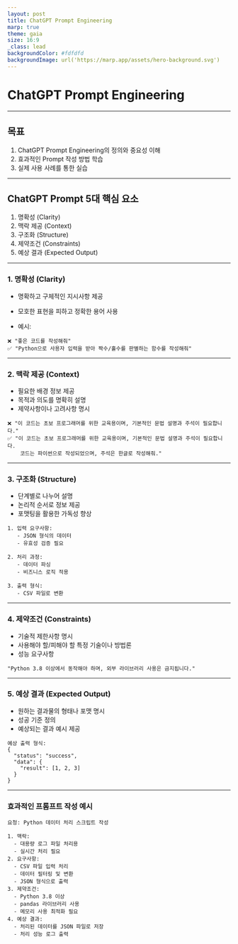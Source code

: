 ```yaml
---
layout: post
title: ChatGPT Prompt Engineering
marp: true
theme: gaia
size: 16:9
_class: lead
backgroundColor: #fdfdfd
backgroundImage: url('https://marp.app/assets/hero-background.svg')
---
```


# ChatGPT Prompt Engineering

---

## 목표

1. ChatGPT Prompt Engineering의 정의와 중요성 이해
2. 효과적인 Prompt 작성 방법 학습
3. 실제 사용 사례를 통한 실습

---

## ChatGPT Prompt 5대 핵심 요소

1. 명확성 (Clarity)
2. 맥락 제공 (Context)
3. 구조화 (Structure)
4. 제약조건 (Constraints)
5. 예상 결과 (Expected Output)

---

### 1. 명확성 (Clarity)

- 명확하고 구체적인 지시사항 제공
- 모호한 표현을 피하고 정확한 용어 사용

- 예시:
```
❌ "좋은 코드를 작성해줘"
✅ "Python으로 사용자 입력을 받아 짝수/홀수를 판별하는 함수를 작성해줘"
```

---

### 2. 맥락 제공 (Context)

- 필요한 배경 정보 제공
- 목적과 의도를 명확히 설명
- 제약사항이나 고려사항 명시

```
❌ "이 코드는 초보 프로그래머를 위한 교육용이며, 기본적인 문법 설명과 주석이 필요합니다."
✅ "이 코드는 초보 프로그래머를 위한 교육용이며, 기본적인 문법 설명과 주석이 필요합니다.
    코드는 파이썬으로 작성되었으며, 주석은 한글로 작성해줘."
```

---

### 3. 구조화 (Structure)

- 단계별로 나누어 설명
- 논리적 순서로 정보 제공
- 포맷팅을 활용한 가독성 향상
```
1. 입력 요구사항:
   - JSON 형식의 데이터
   - 유효성 검증 필요

2. 처리 과정:
   - 데이터 파싱
   - 비즈니스 로직 적용

3. 출력 형식:
   - CSV 파일로 변환
```

---

### 4. 제약조건 (Constraints)

- 기술적 제한사항 명시
- 사용해야 할/피해야 할 특정 기술이나 방법론
- 성능 요구사항
```
"Python 3.8 이상에서 동작해야 하며, 외부 라이브러리 사용은 금지됩니다."
```

---

### 5. 예상 결과 (Expected Output)

- 원하는 결과물의 형태나 포맷 명시
- 성공 기준 정의
- 예상되는 결과 예시 제공

```
예상 출력 형식:
{
  "status": "success",
  "data": {
    "result": [1, 2, 3]
  }
}
```

---

### 효과적인 프롬프트 작성 예시

```
요청: Python 데이터 처리 스크립트 작성

1. 맥락:
  - 대용량 로그 파일 처리용
  - 실시간 처리 필요
2. 요구사항:
  - CSV 파일 입력 처리
  - 데이터 필터링 및 변환
  - JSON 형식으로 출력
3. 제약조건:
  - Python 3.8 이상
  - pandas 라이브러리 사용
  - 메모리 사용 최적화 필요
4. 예상 결과:
  - 처리된 데이터를 JSON 파일로 저장
  - 처리 성능 로그 출력
```
